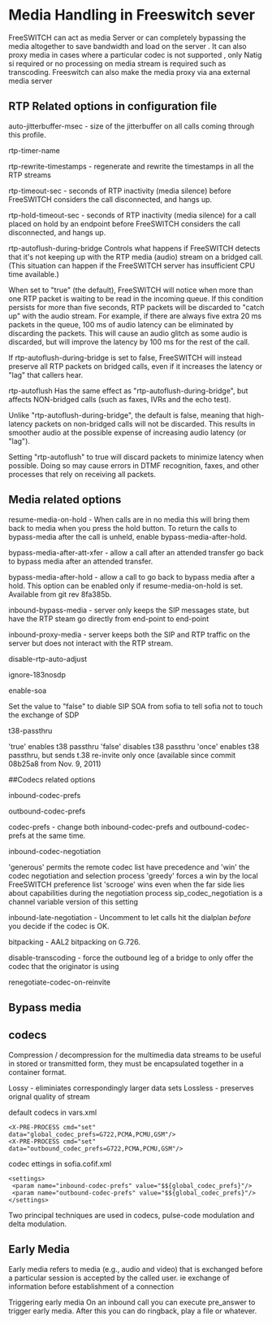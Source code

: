 # Media Handling in Freeswitch sever 

FreeSWITCH can act as media Server or can completely bypassing the media altogether to save bandwidth and load on the server .
It can also proxy media in cases where a particular codec is not supported , only Natig si required or no processing on media stream is required such as transcoding.
Freeswitch can also make the media proxy via ana external media server

## RTP Related options in configuration file

auto-jitterbuffer-msec - size of the jitterbuffer on all calls coming through this profile.
<param name="auto-jitterbuffer-msec" value="120"/>

rtp-timer-name
<param name="rtp-timer-name" value="soft"/>

rtp-rewrite-timestamps - regenerate and rewrite the timestamps in all the RTP streams
<param name="rtp-rewrite-timestamps" value="true"/>

rtp-timeout-sec - seconds of RTP inactivity (media silence) before FreeSWITCH considers the call disconnected, and hangs up.
<param name="rtp-timeout-sec" value="300"/>

rtp-hold-timeout-sec - seconds of RTP inactivity (media silence) for a call placed on hold by an endpoint before FreeSWITCH considers the call disconnected, and hangs up. 
<param name="rtp-hold-timeout-sec" value="1800"/>

rtp-autoflush-during-bridge
Controls what happens if FreeSWITCH detects that it's not keeping up with the RTP media (audio) stream on a bridged call. (This situation can happen if the FreeSWITCH server has insufficient CPU time available.)

When set to "true" (the default), FreeSWITCH will notice when more than one RTP packet is waiting to be read in the incoming queue. If this condition persists for more than five seconds, RTP packets will be discarded to "catch up" with the audio stream. For example, if there are always five extra 20 ms packets in the queue, 100 ms of audio latency can be eliminated by discarding the packets. This will cause an audio glitch as some audio is discarded, but will improve the latency by 100 ms for the rest of the call.

If rtp-autoflush-during-bridge is set to false, FreeSWITCH will instead preserve all RTP packets on bridged calls, even if it increases the latency or "lag" that callers hear.

<param name="rtp-autoflush-during-bridge" value="true"/>
rtp-autoflush
Has the same effect as "rtp-autoflush-during-bridge", but affects NON-bridged calls (such as faxes, IVRs and the echo test).

Unlike "rtp-autoflush-during-bridge", the default is false, meaning that high-latency packets on non-bridged calls will not be discarded. This results in smoother audio at the possible expense of increasing audio latency (or "lag").

Setting "rtp-autoflush" to true will discard packets to minimize latency when possible. Doing so may cause errors in DTMF recognition, faxes, and other processes that rely on receiving all packets.

<param name="rtp-autoflush" value="true"/>


## Media related options


resume-media-on-hold - When calls are in no media this will bring them back to media when you press the hold button. To return the calls to bypass-media after the call is unheld, enable bypass-media-after-hold.
<param name="media-option" value="resume-media-on-hold"/>

bypass-media-after-att-xfer - allow a call after an attended transfer go back to bypass media after an attended transfer.
<param name="media-option" value="bypass-media-after-att-xfer"/>

bypass-media-after-hold - allow a call to go back to bypass media after a hold. This option can be enabled only if resume-media-on-hold is set. Available from git rev 8fa385b.
<param name="media-option" value="bypass-media-after-hold"/>

inbound-bypass-media - server only keeps the SIP messages state, but have the RTP steam go directly from end-point to end-point
<param name="inbound-bypass-media" value="true"/>

inbound-proxy-media - server keeps both the SIP and RTP traffic on the server but does not interact with the RTP stream.
<param name="inbound-proxy-media" value="true"/>

disable-rtp-auto-adjust
<param name="disable-rtp-auto-adjust" value="true"/>

ignore-183nosdp
<param name="ignore-183nosdp" value="true"/>

enable-soa
<param name="enable-soa" value="true"/>
Set the value to "false" to diable SIP SOA from sofia to tell sofia not to touch the exchange of SDP

t38-passthru
<param name="t38-passthru" value="true"/>
'true' enables t38 passthru
'false' disables t38 passthru
'once' enables t38 passthru, but sends t.38 re-invite only once (available since commit 08b25a8 from Nov. 9, 2011)


##Codecs related options

inbound-codec-prefs 
<param name="inbound-codec-prefs" value="$${global_codec_prefs}"/>

outbound-codec-prefs
<param name="outbound-codec-prefs" value="$${outbound_codec_prefs}"/>

codec-prefs - change both inbound-codec-prefs and outbound-codec-prefs at the same time.
<param name="codec-prefs" value="$${global_codec_prefs}"/>

inbound-codec-negotiation
 <param name="inbound-codec-negotiation" value="generous"/>
'generous' permits the remote codec list have precedence and 'win' the codec negotiation and selection process
'greedy' forces a win by the local FreeSWITCH preference list
'scrooge' wins even when the far side lies about capabilities during the negotiation process
sip_codec_negotiation is a channel variable version of this setting

inbound-late-negotiation - Uncomment to let calls hit the dialplan *before* you decide if the codec is OK.
<param name="inbound-late-negotiation" value="true"/>

bitpacking - AAL2 bitpacking on G.726.
<param name="bitpacking" value="aal2"/>

disable-transcoding - force the outbound leg of a bridge to only offer the codec that the originator is using
<param name="disable-transcoding" value="true"/>

renegotiate-codec-on-reinvite
<param name="renegotiate-codec-on-reinvite" value="true"/>


## Bypass media 
<action application="set" data="bypass_media=true"/>


## codecs 

Compression / decompression 
for the multimedia data streams to be useful in stored or transmitted form, they must be encapsulated together in a container format.

Lossy - eliminiates correspondingly larger data sets 
Lossless - preserves orignal quality of stream

default codecs in vars.xml
```
<X-PRE-PROCESS cmd="set" data="global_codec_prefs=G722,PCMA,PCMU,GSM"/>
<X-PRE-PROCESS cmd="set" data="outbound_codec_prefs=G722,PCMA,PCMU,GSM"/>
```

codec ettings in sofia.cofif.xml
```
<settings>
 <param name="inbound-codec-prefs" value="$${global_codec_prefs}"/>
 <param name="outbound-codec-prefs" value="$${global_codec_prefs}"/>
</settings>
```

Two principal techniques are used in codecs, pulse-code modulation and delta modulation. 

## Early Media 

Early media refers to media (e.g., audio and video) that is exchanged before a particular session is accepted by the called user. 
ie exchange of information before establishment of a connection

Triggering early media
On an inbound call you can execute pre_answer to trigger early media. After this you can do ringback, play a file or whatever.

